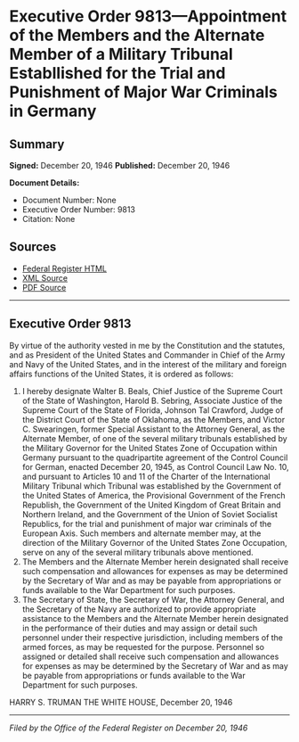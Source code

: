 # Executive Order 9813—Appointment of the Members and the Alternate Member of a Military Tribunal Establlished for the Trial and Punishment of Major War Criminals in Germany

## Summary

**Signed:** December 20, 1946
**Published:** December 20, 1946

**Document Details:**
- Document Number: None
- Executive Order Number: 9813
- Citation: None

## Sources
- [Federal Register HTML](https://www.presidency.ucsb.edu/documents/executive-order-9813-appointment-the-members-and-the-alternate-member-military-tribunal)
- [XML Source](None)
- [PDF Source](None)

---

## Executive Order 9813

By virtue of the authority vested in me by the Constitution and the statutes, and as President of the United States and Commander in Chief of the Army and Navy of the United States, and in the interest of the military and foreign affairs functions of the United States, it is ordered as follows:
1. I hereby designate Walter B. Beals, Chief Justice of the Supreme Court of the State of Washington, Harold B. Sebring, Associate Justice of the Supreme Court of the State of Florida, Johnson Tal Crawford, Judge of the District Court of the State of Oklahoma, as the Members, and Victor C. Swearingen, former Special Assistant to the Attorney General, as the Alternate Member, of one of the several military tribunals established by the Military Governor for the United States Zone of Occupation within Germany pursuant to the quadripartite agreement of the Control Council for German, enacted December 20, 1945, as Control Council Law No. 10, and pursuant to Articles 10 and 11 of the Charter of the International Military Tribunal which Tribunal was established by the Government of the United States of America, the Provisional Government of the French Republish, the Government of the United Kingdom of Great Britain and Northern Ireland, and the Government of the Union of Soviet Socialist Republics, for the trial and punishment of major war criminals of the European Axis. Such members and alternate member may, at the direction of the Military Governor of the United States Zone Occupation, serve on any of the several military tribunals above mentioned.
2. The Members and the Alternate Member herein designated shall receive such compensation and allowances for expenses as may be determined by the Secretary of War and as may be payable from appropriations or funds available to the War Department for such purposes.
3. The Secretary of State, the Secretary of War, the Attorney General, and the Secretary of the Navy are authorized to provide appropriate assistance to the Members and the Alternate Member herein designated in the performance of their duties and may assign or detail such personnel under their respective jurisdiction, including members of the armed forces, as may be requested for the purpose. Personnel so assigned or detailed shall receive such compensation and allowances for expenses as may be determined by the Secretary of War and as may be payable from appropriations or funds available to the War Department for such purposes.

HARRY S. TRUMAN
THE WHITE HOUSE,
December 20, 1946

---

*Filed by the Office of the Federal Register on December 20, 1946*
